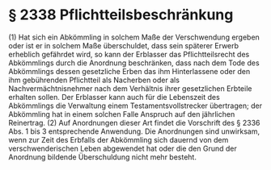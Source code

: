 # § 2338 Pflichtteilsbeschränkung
(1) Hat sich ein Abkömmling in solchem Maße der Verschwendung ergeben oder ist er in solchem Maße überschuldet, dass sein späterer Erwerb erheblich gefährdet wird, so kann der Erblasser das Pflichtteilsrecht des Abkömmlings durch die Anordnung beschränken, dass nach dem Tode des Abkömmlings dessen gesetzliche Erben das ihm Hinterlassene oder den ihm gebührenden Pflichtteil als Nacherben oder als Nachvermächtnisnehmer nach dem Verhältnis ihrer gesetzlichen Erbteile erhalten sollen. Der Erblasser kann auch für die Lebenszeit des Abkömmlings die Verwaltung einem Testamentsvollstrecker übertragen; der Abkömmling hat in einem solchen Falle Anspruch auf den jährlichen Reinertrag.
(2) Auf Anordnungen dieser Art findet die Vorschrift des § 2336 Abs. 1 bis 3 entsprechende Anwendung. Die Anordnungen sind unwirksam, wenn zur Zeit des Erbfalls der Abkömmling sich dauernd von dem verschwenderischen Leben abgewendet hat oder die den Grund der Anordnung bildende Überschuldung nicht mehr besteht.